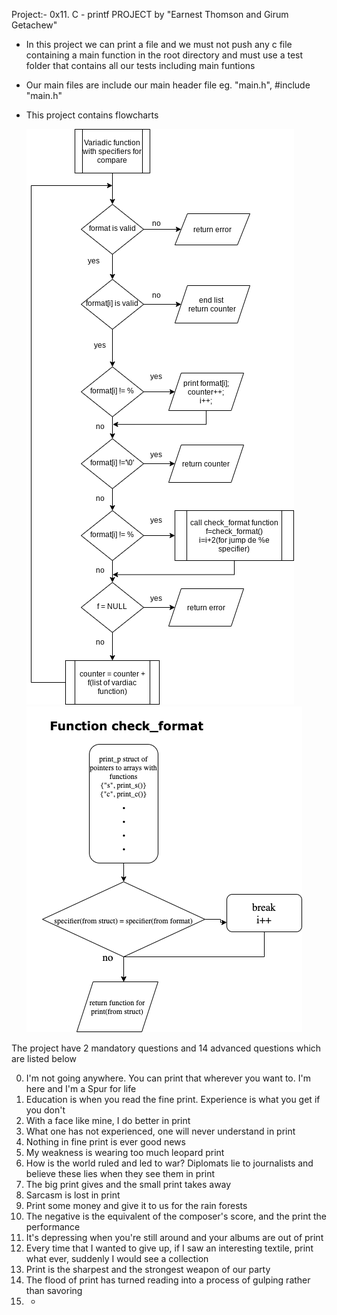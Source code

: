 Project:- 0x11. C - printf PROJECT by "Earnest Thomson and Girum Getachew"

- In this project we can print a file and we must not push any c file containing a main function in the root directory and must use a test folder that contains all our tests including main funtions
- Our main files are include our main header file eg. "main.h", #include "main.h"
- This project contains flowcharts


   ![](flow_Chart1.png)
   ![](flow_Chart2.png)


The project have 2 mandatory questions and 14 advanced questions which are listed below

0. I'm not going anywhere. You can print that wherever you want to. I'm here and I'm a Spur for life
1. Education is when you read the fine print. Experience is what you get if you don't
2. With a face like mine, I do better in print
3. What one has not experienced, one will never understand in print
4. Nothing in fine print is ever good news
5. My weakness is wearing too much leopard print
6. How is the world ruled and led to war? Diplomats lie to journalists and believe these lies when they see them in print
7. The big print gives and the small print takes away
8. Sarcasm is lost in print
9. Print some money and give it to us for the rain forests
10. The negative is the equivalent of the composer's score, and the print the performance
11. It's depressing when you're still around and your albums are out of print
12. Every time that I wanted to give up, if I saw an interesting textile, print what ever, suddenly I would see a collection
13. Print is the sharpest and the strongest weapon of our party
14. The flood of print has turned reading into a process of gulping rather than savoring
15. *
